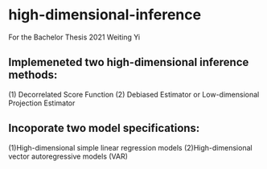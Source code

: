 # high-dimensional-inference

For the Bachelor Thesis 2021 Weiting Yi


## Implemeneted two high-dimensional inference methods: 
(1) Decorrelated Score Function 
(2) Debiased Estimator or Low-dimensional Projection Estimator

## Incoporate two model specifications: 
(1)High-dimensional simple linear regression models
(2)High-dimensional vector autoregressive models (VAR)
